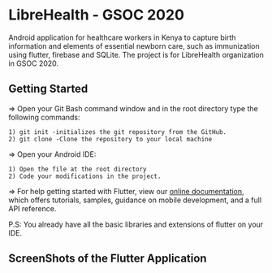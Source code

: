 # LibreHealth - GSOC 2020

Android application for healthcare workers in Kenya to capture birth information and elements of essential newborn care, such as immunization using flutter, firebase and SQLite.
The project is for LibreHealth organization in GSOC 2020.

## Getting Started

=> Open your Git Bash command window and in the root directory type the following commands:

    1) git init -initializes the git repository from the GitHub. 
    2) git clone -Clone the repository to your local machine
=> Open your Android IDE:

    1) Open the file at the root directory
    2) Code your modifications in the project.
 

=> For help getting started with Flutter, view our [online documentation](https://flutter.dev/docs), which offers tutorials, samples, guidance on mobile development, and a full API reference.
 

P.S: You already have all the basic libraries and extensions of flutter on your IDE. 


## ScreenShots of the Flutter Application
